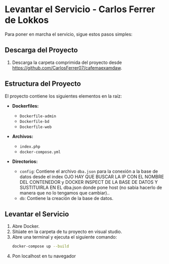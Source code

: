 # Levantar el Servicio - Carlos Ferrer de Lokkos

Para poner en marcha el servicio, sigue estos pasos simples:

## Descarga del Proyecto

1. Descarga la carpeta comprimida del proyecto desde https://github.com/CarlosFerrer07/cafemaexamdaw.

## Estructura del Proyecto

El proyecto contiene los siguientes elementos en la raíz:

- **Dockerfiles:**
  - `Dockerfile-admin`
  - `Dockerfile-bd`
  - `Dockerfile-web`

- **Archivos:**
  - `index.php`
  - `docker-compose.yml`

- **Directorios:**
  - `config`: Contiene el archivo `dba.json` para la conexión a la base de datos desde el index OJO HAY QUE BUSCAR LA IP CON EL NOMBRE DEL CONTENEDOR y DOCKER INSPECT DE LA BASE DE DATOS Y SUSTITUIRLA EN EL dba.json donde pone host (no sabia hacerlo de manera que no lo tengamos que cambiar)..
  - `db`: Contiene la creación de la base de datos.

## Levantar el Servicio

1. Abre Docker.
2. Sitúate en la carpeta de tu proyecto en visual studio.
3. Abre una terminal y ejecuta el siguiente comando:
   ```bash
   docker-compose up --build
4. Pon localhost en tu navegador
